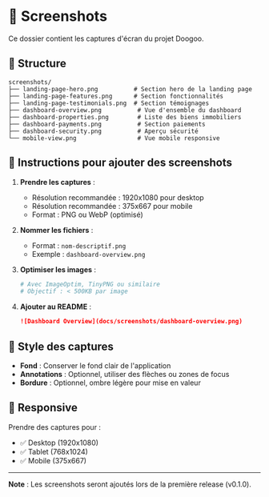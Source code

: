 # 📸 Screenshots

Ce dossier contient les captures d'écran du projet Doogoo.

## 📁 Structure

```
screenshots/
├── landing-page-hero.png          # Section hero de la landing page
├── landing-page-features.png      # Section fonctionnalités
├── landing-page-testimonials.png  # Section témoignages
├── dashboard-overview.png          # Vue d'ensemble du dashboard
├── dashboard-properties.png        # Liste des biens immobiliers
├── dashboard-payments.png          # Section paiements
├── dashboard-security.png          # Aperçu sécurité
└── mobile-view.png                 # Vue mobile responsive
```

## 📝 Instructions pour ajouter des screenshots

1. **Prendre les captures** :
   - Résolution recommandée : 1920x1080 pour desktop
   - Résolution recommandée : 375x667 pour mobile
   - Format : PNG ou WebP (optimisé)

2. **Nommer les fichiers** :
   - Format : `nom-descriptif.png`
   - Exemple : `dashboard-overview.png`

3. **Optimiser les images** :
   ```bash
   # Avec ImageOptim, TinyPNG ou similaire
   # Objectif : < 500KB par image
   ```

4. **Ajouter au README** :
   ```markdown
   ![Dashboard Overview](docs/screenshots/dashboard-overview.png)
   ```

## 🎨 Style des captures

- **Fond** : Conserver le fond clair de l'application
- **Annotations** : Optionnel, utiliser des flèches ou zones de focus
- **Bordure** : Optionnel, ombre légère pour mise en valeur

## 📱 Responsive

Prendre des captures pour :
- ✅ Desktop (1920x1080)
- ✅ Tablet (768x1024)
- ✅ Mobile (375x667)

---

**Note** : Les screenshots seront ajoutés lors de la première release (v0.1.0).

